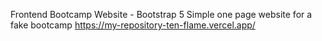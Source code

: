 Frontend Bootcamp Website - Bootstrap 5
Simple one page website for a fake bootcamp
https://my-repository-ten-flame.vercel.app/

